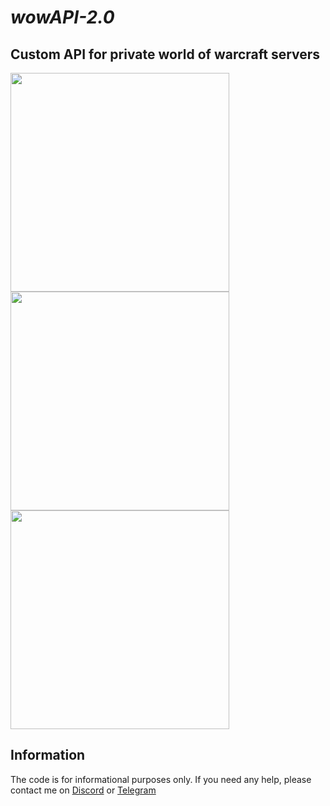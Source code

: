 # _wowAPI-2.0_
## Custom API for private world of warcraft servers
<img src="https://i.postimg.cc/ZR49xRqC/1.png" height="350px"> <img src="https://i.postimg.cc/G2K47CBz/2.png" height="350px"> <img src="https://i.postimg.cc/rspK7PxT/3.png" height="350px">

## Information

The code is for informational purposes only. If you need any help, please contact me on <a href="https://discordapp.com/users/416812391003586571" target="_blank">Discord</a> or <a href="https://t.me/nulls18" target="_blank">Telegram</a>
